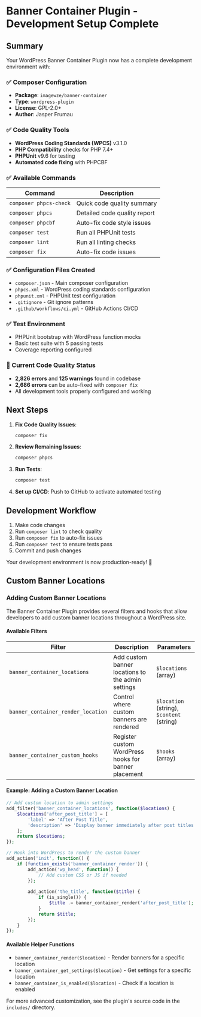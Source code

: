 # Banner Container Plugin - Development Setup Complete

## Summary

Your WordPress Banner Container Plugin now has a complete development environment with:

### ✅ Composer Configuration
- **Package**: `imagewze/banner-container`
- **Type**: `wordpress-plugin`
- **License**: GPL-2.0+
- **Author**: Jasper Frumau

### ✅ Code Quality Tools
- **WordPress Coding Standards (WPCS)** v3.1.0
- **PHP Compatibility** checks for PHP 7.4+
- **PHPUnit** v9.6 for testing
- **Automated code fixing** with PHPCBF

### ✅ Available Commands

| Command | Description |
|---------|-------------|
| `composer phpcs-check` | Quick code quality summary |
| `composer phpcs` | Detailed code quality report |
| `composer phpcbf` | Auto-fix code style issues |
| `composer test` | Run all PHPUnit tests |
| `composer lint` | Run all linting checks |
| `composer fix` | Auto-fix code issues |

### ✅ Configuration Files Created
- `composer.json` - Main composer configuration
- `phpcs.xml` - WordPress coding standards configuration
- `phpunit.xml` - PHPUnit test configuration
- `.gitignore` - Git ignore patterns
- `.github/workflows/ci.yml` - GitHub Actions CI/CD

### ✅ Test Environment
- PHPUnit bootstrap with WordPress function mocks
- Basic test suite with 5 passing tests
- Coverage reporting configured

### 🔧 Current Code Quality Status
- **2,826 errors** and **125 warnings** found in codebase
- **2,686 errors** can be auto-fixed with `composer fix`
- All development tools properly configured and working

## Next Steps

1. **Fix Code Quality Issues**:
   ```bash
   composer fix
   ```

2. **Review Remaining Issues**:
   ```bash
   composer phpcs
   ```

3. **Run Tests**:
   ```bash
   composer test
   ```

4. **Set up CI/CD**: Push to GitHub to activate automated testing

## Development Workflow

1. Make code changes
2. Run `composer lint` to check quality
3. Run `composer fix` to auto-fix issues
4. Run `composer test` to ensure tests pass
5. Commit and push changes

Your development environment is now production-ready! 🚀

## Custom Banner Locations

### Adding Custom Banner Locations

The Banner Container Plugin provides several filters and hooks that allow developers to add custom banner locations throughout a WordPress site.

#### Available Filters

| Filter | Description | Parameters |
|--------|-------------|------------|
| `banner_container_locations` | Add custom banner locations to the admin settings | `$locations` (array) |
| `banner_container_render_location` | Control where custom banners are rendered | `$location` (string), `$content` (string) |
| `banner_container_custom_hooks` | Register custom WordPress hooks for banner placement | `$hooks` (array) |

#### Example: Adding a Custom Banner Location

```php
// Add custom location to admin settings
add_filter('banner_container_locations', function($locations) {
    $locations['after_post_title'] = [
        'label' => 'After Post Title',
        'description' => 'Display banner immediately after post titles'
    ];
    return $locations;
});

// Hook into WordPress to render the custom banner
add_action('init', function() {
    if (function_exists('banner_container_render')) {
        add_action('wp_head', function() {
            // Add custom CSS or JS if needed
        });
        
        add_action('the_title', function($title) {
            if (is_single()) {
                $title .= banner_container_render('after_post_title');
            }
            return $title;
        });
    }
});
```

#### Available Helper Functions

- `banner_container_render($location)` - Render banners for a specific location
- `banner_container_get_settings($location)` - Get settings for a specific location
- `banner_container_is_enabled($location)` - Check if a location is enabled

For more advanced customization, see the plugin's source code in the `includes/` directory.
